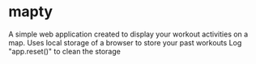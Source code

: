# mapty
A simple web application created to display your workout activities on a map.
Uses local storage of a browser to store your past workouts
Log "app.reset()" to clean the storage
